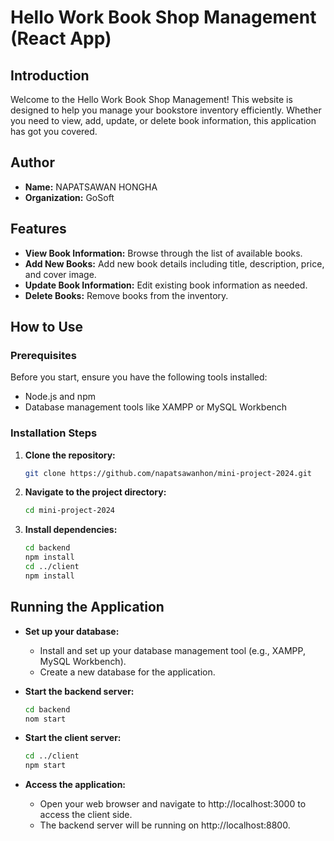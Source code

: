 # Hello Work Book Shop Management (React App)

## Introduction
Welcome to the Hello Work Book Shop Management! This website is designed to help you manage your bookstore inventory efficiently. Whether you need to view, add, update, or delete book information, this application has got you covered.

## Author
- **Name:** NAPATSAWAN HONGHA
- **Organization:** GoSoft

## Features
- **View Book Information:** Browse through the list of available books.
- **Add New Books:** Add new book details including title, description, price, and cover image.
- **Update Book Information:** Edit existing book information as needed.
- **Delete Books:** Remove books from the inventory.

## How to Use

### Prerequisites
Before you start, ensure you have the following tools installed:
- Node.js and npm
- Database management tools like XAMPP or MySQL Workbench

### Installation Steps
1. **Clone the repository:**
   ```bash
   git clone https://github.com/napatsawanhon/mini-project-2024.git
2. **Navigate to the project directory:**
   ```bash
   cd mini-project-2024
3. **Install dependencies:**
   ```bash
   cd backend
   npm install
   cd ../client
   npm install

## Running the Application
- **Set up your database:**
  - Install and set up your database management tool (e.g., XAMPP, MySQL Workbench).
  - Create a new database for the application.

 - **Start the backend server:**
   ```bash
   cd backend
   nom start

 - **Start the client server:**
   ```bash
   cd ../client
   npm start

  - **Access the application:**
    - Open your web browser and navigate to http://localhost:3000 to access the client side.
    - The backend server will be running on http://localhost:8800.
